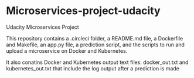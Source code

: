 # Microservices-project-udacity
Udacity Microservices Project


This repository contains a .circleci folder, a README.md file, a Dockerfile and Makefile, an app.py file, a prediction script, and the scripts to run and upload a microservice on Docker and Kubernetes.

It also conatins Docker and Kubernetes output text files: docker_out.txt and kubernetes_out.txt that include the log output after a prediction is made

